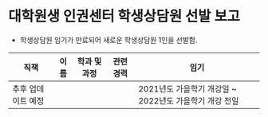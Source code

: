 대학원생 인권센터 학생상담원 선발 보고
===

- 학생상담원 임기가 만료되어 새로운 학생상담원 1인을 선발함.

| 직책 | 이름 | 학과 및 과정 | 관련 경력 | 임기 |
|---|---|---|---|---|
| 추후 업데이트 예정 |  | | | 2021년도 가을학기 개강일 ~ 2022년도 가을학기 개강 전일 |


 